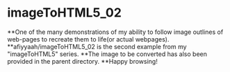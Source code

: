 # imageToHTML5_02
**One of the many demonstrations of my ability to follow image outlines of web-pages to recreate them to life(or actual webpages). **afiyyaah/imageToHTML5_02 is the second example from my "imageToHTML5" series. 
**The image to be converted has also been provided in the parent directory. 
**Happy browsing!
